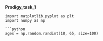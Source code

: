 **Prodigy_task_1**

```Import_library
import matplotlib.pyplot as plt
import numpy as np

```python
ages = np.random.randint(18, 65, size=100)

```

